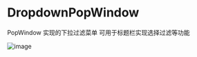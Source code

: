 # DropdownPopWindow
PopWindow 实现的下拉过滤菜单
可用于标题栏实现选择过滤等功能

 ![image](https://github.com/XiDaDa/DropdownPopWindow/master/screenshots/screenshot.jpg)
